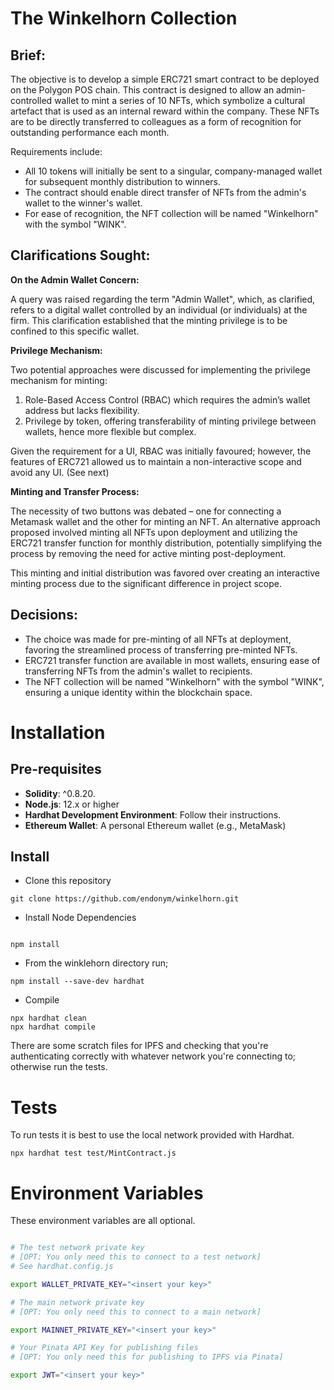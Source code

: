 # The Winkelhorn Collection

## Brief:

The objective is to develop a simple ERC721 smart contract to be deployed on the Polygon POS chain. 
This contract is designed to allow an admin-controlled wallet to mint a series of 10 NFTs, 
which symbolize a cultural artefact that is used as an internal reward within the company. These 
NFTs are to be directly transferred to colleagues as a form of recognition for outstanding performance each month.

Requirements include:
- All 10 tokens will initially be sent to a singular, company-managed wallet for subsequent monthly distribution to winners.
- The contract should enable direct transfer of NFTs from the admin's wallet to the winner's wallet.
- For ease of recognition, the NFT collection will be named "Winkelhorn" with the symbol "WINK".

## Clarifications Sought:

**On the Admin Wallet Concern:**

A query was raised regarding the term "Admin Wallet", which, as clarified, refers to a digital wallet controlled by an individual (or individuals) at the firm. This clarification established that the minting privilege is to be confined to this specific wallet.

**Privilege Mechanism:**

Two potential approaches were discussed for implementing the privilege mechanism for minting:

1. Role-Based Access Control (RBAC) which requires the admin’s wallet address but lacks flexibility.
2. Privilege by token, offering transferability of minting privilege between wallets, hence more flexible but complex.

Given the requirement for a UI, RBAC was initially favoured; however, the features of ERC721 allowed us to maintain a non-interactive scope and avoid any UI. (See next)

**Minting and Transfer Process:**

The necessity of two buttons was debated – one for connecting a Metamask wallet and the other for minting an NFT. An alternative approach proposed involved minting all NFTs upon deployment and utilizing the ERC721 transfer function for monthly distribution, potentially simplifying the process by removing the need for active minting post-deployment.

This minting and initial distribution was favored over creating an interactive minting process due to the significant difference in project scope.

## Decisions:

- The choice was made for pre-minting of all NFTs at deployment, favoring the streamlined process of transferring pre-minted NFTs.
- ERC721 transfer function are available in most wallets, ensuring ease of transferring NFTs from the admin's wallet to recipients.
- The NFT collection will be named "Winkelhorn" with the symbol "WINK", ensuring a unique identity within the blockchain space.

# Installation

##  Pre-requisites

- **Solidity**:  ^0.8.20.
- **Node.js**: 12.x or higher
- **Hardhat Development Environment**: Follow their instructions.
- **Ethereum Wallet**: A personal Ethereum wallet (e.g., MetaMask)

## Install

* Clone this repository

```
git clone https://github.com/endonym/winkelhorn.git
```

* Install Node Dependencies
```

npm install
```
* From the winklehorn directory run;
```
npm install --save-dev hardhat
```

* Compile

```
npx hardhat clean
npx hardhat compile
```

There are some scratch files for IPFS and checking that you're authenticating correctly with whatever network you're connecting to; otherwise run the tests.

# Tests

To run tests it is best to use the local network provided with Hardhat. 

```
npx hardhat test test/MintContract.js
```

# Environment Variables
These environment variables are all optional.

```sh

# The test network private key
# [OPT: You only need this to connect to a test network]
# See hardhat.config.js

export WALLET_PRIVATE_KEY="<insert your key>"

# The main network private key
# [OPT: You only need this to connect to a main network]

export MAINNET_PRIVATE_KEY="<insert your key>"

# Your Pinata API Key for publishing files
# [OPT: You only need this for publishing to IPFS via Pinata]

export JWT="<insert your key>"

```
